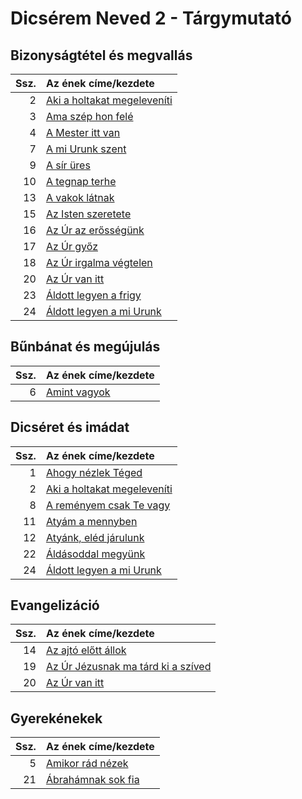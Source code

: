 # Dicsérem Neved 2 - Tárgymutató

## Bizonyságtétel és megvallás

| Ssz. | Az ének címe/kezdete |
| ---: | :------------------- |
| 2 | [Aki a holtakat megeleveníti](../../collections/dicserem_neved_2/002.xml) |
| 3 | [Ama szép hon felé](../../collections/dicserem_neved_2/003.xml) |
| 4 | [A Mester itt van](../../collections/dicserem_neved_2/004.xml) |
| 7 | [A mi Urunk szent](../../collections/dicserem_neved_2/007.xml) |
| 9 | [A sír üres](../../collections/dicserem_neved_2/009.xml) |
| 10 | [A tegnap terhe](../../collections/dicserem_neved_2/010.xml) |
| 13 | [A vakok látnak](../../collections/dicserem_neved_2/013.xml) |
| 15 | [Az Isten szeretete](../../collections/dicserem_neved_2/015.xml) |
| 16 | [Az Úr az erősségünk](../../collections/dicserem_neved_2/016.xml) |
| 17 | [Az Úr győz](../../collections/dicserem_neved_2/017.xml) |
| 18 | [Az Úr irgalma végtelen](../../collections/dicserem_neved_2/018.xml) |
| 20 | [Az Úr van itt](../../collections/dicserem_neved_2/020.xml) |
| 23 | [Áldott legyen a frigy](../../collections/dicserem_neved_2/023.xml) |
| 24 | [Áldott legyen a mi Urunk](../../collections/dicserem_neved_2/024.xml) |

## Bűnbánat és megújulás

| Ssz. | Az ének címe/kezdete |
| ---: | :------------------- |
| 6 | [Amint vagyok](../../collections/dicserem_neved_2/006.xml) |

## Dicséret és imádat

| Ssz. | Az ének címe/kezdete |
| ---: | :------------------- |
| 1 | [Ahogy nézlek Téged](../../collections/dicserem_neved_2/001.xml) |
| 2 | [Aki a holtakat megeleveníti](../../collections/dicserem_neved_2/002.xml) |
| 8 | [A reményem csak Te vagy](../../collections/dicserem_neved_2/008.xml) |
| 11 | [Atyám a mennyben](../../collections/dicserem_neved_2/011.xml) |
| 12 | [Atyánk, eléd járulunk](../../collections/dicserem_neved_2/012.xml) |
| 22 | [Áldásoddal megyünk](../../collections/dicserem_neved_2/022.xml) |
| 24 | [Áldott legyen a mi Urunk](../../collections/dicserem_neved_2/024.xml) |

## Evangelizáció

| Ssz. | Az ének címe/kezdete |
| ---: | :------------------- |
| 14 | [Az ajtó előtt állok](../../collections/dicserem_neved_2/014.xml) |
| 19 | [Az Úr Jézusnak ma tárd ki a szíved](../../collections/dicserem_neved_2/019.xml) |
| 20 | [Az Úr van itt](../../collections/dicserem_neved_2/020.xml) |

## Gyerekénekek

| Ssz. | Az ének címe/kezdete |
| ---: | :------------------- |
| 5 | [Amikor rád nézek](../../collections/dicserem_neved_2/005.xml) |
| 21 | [Ábrahámnak sok fia](../../collections/dicserem_neved_2/021.xml) |

